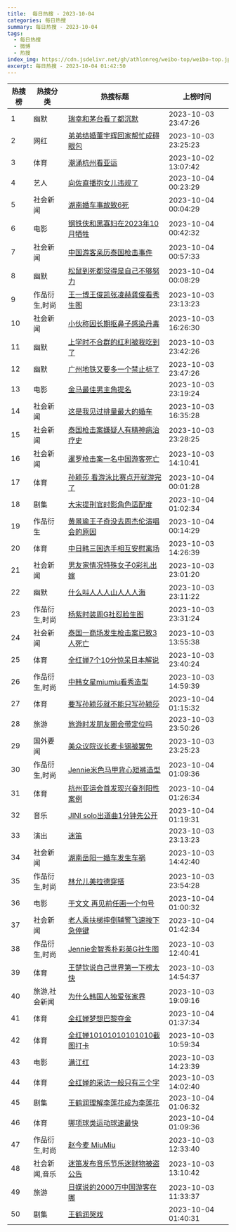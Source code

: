 ```yaml
---
title:  每日热搜 - 2023-10-04
categories: 每日热搜
summary: 每日热搜 - 2023-10-04
tags:
  - 每日热搜
  - 微博
  - 热搜
index_img: https://cdn.jsdelivr.net/gh/athlonreg/weibo-top/weibo-top.jpeg
excerpt: 每日热搜 - 2023-10-04 01:42:50
---
```


| 热搜榜 | 热搜分类 | 热搜标题 | 上榜时间 |
| --- | --- | --- | --- |
| 1 | 幽默 | [瑞幸和茅台看了都沉默](https://s.weibo.com/weibo%3Fq%3D%2523%E7%91%9E%E5%B9%B8%E5%92%8C%E8%8C%85%E5%8F%B0%E7%9C%8B%E4%BA%86%E9%83%BD%E6%B2%89%E9%BB%98%2523) | 2023-10-03 23:47:26 | 
| 2 | 网红 | [弟弟结婚董宇辉回家帮忙成碍眼包](https://s.weibo.com/weibo%3Fq%3D%2523%E5%BC%9F%E5%BC%9F%E7%BB%93%E5%A9%9A%E8%91%A3%E5%AE%87%E8%BE%89%E5%9B%9E%E5%AE%B6%E5%B8%AE%E5%BF%99%E6%88%90%E7%A2%8D%E7%9C%BC%E5%8C%85%2523) | 2023-10-03 23:25:23 | 
| 3 | 体育 | [潮涌杭州看亚运](https://s.weibo.com/weibo%3Fq%3D%2523%E6%BD%AE%E6%B6%8C%E6%9D%AD%E5%B7%9E%E7%9C%8B%E4%BA%9A%E8%BF%90%2523) | 2023-10-02 13:07:42 | 
| 4 | 艺人 | [向佐直播抱女儿违规了](https://s.weibo.com/weibo%3Fq%3D%2523%E5%90%91%E4%BD%90%E7%9B%B4%E6%92%AD%E6%8A%B1%E5%A5%B3%E5%84%BF%E8%BF%9D%E8%A7%84%E4%BA%86%2523) | 2023-10-04 00:23:29 | 
| 5 | 社会新闻 | [湖南婚车事故致6死](https://s.weibo.com/weibo%3Fq%3D%2523%E6%B9%96%E5%8D%97%E5%A9%9A%E8%BD%A6%E4%BA%8B%E6%95%85%E8%87%B46%E6%AD%BB%2523) | 2023-10-04 00:04:29 | 
| 6 | 电影 | [钢铁侠和黑寡妇在2023年10月牺牲](https://s.weibo.com/weibo%3Fq%3D%2523%E9%92%A2%E9%93%81%E4%BE%A0%E5%92%8C%E9%BB%91%E5%AF%A1%E5%A6%87%E5%9C%A82023%E5%B9%B410%E6%9C%88%E7%89%BA%E7%89%B2%2523) | 2023-10-04 00:42:32 | 
| 7 | 社会新闻 | [中国游客亲历泰国枪击事件](https://s.weibo.com/weibo%3Fq%3D%2523%E4%B8%AD%E5%9B%BD%E6%B8%B8%E5%AE%A2%E4%BA%B2%E5%8E%86%E6%B3%B0%E5%9B%BD%E6%9E%AA%E5%87%BB%E4%BA%8B%E4%BB%B6%2523) | 2023-10-04 00:57:33 | 
| 8 | 幽默 | [松鼠到死都觉得是自己不够努力](https://s.weibo.com/weibo%3Fq%3D%2523%E6%9D%BE%E9%BC%A0%E5%88%B0%E6%AD%BB%E9%83%BD%E8%A7%89%E5%BE%97%E6%98%AF%E8%87%AA%E5%B7%B1%E4%B8%8D%E5%A4%9F%E5%8A%AA%E5%8A%9B%2523) | 2023-10-04 00:08:29 | 
| 9 | 作品衍生,时尚 | [王一博王俊凯张凌赫龚俊看秀生图](https://s.weibo.com/weibo%3Fq%3D%2523%E7%8E%8B%E4%B8%80%E5%8D%9A%E7%8E%8B%E4%BF%8A%E5%87%AF%E5%BC%A0%E5%87%8C%E8%B5%AB%E9%BE%9A%E4%BF%8A%E7%9C%8B%E7%A7%80%E7%94%9F%E5%9B%BE%2523) | 2023-10-03 23:13:23 | 
| 10 | 社会新闻 | [小伙称因长期抠鼻子感染丹毒](https://s.weibo.com/weibo%3Fq%3D%2523%E5%B0%8F%E4%BC%99%E7%A7%B0%E5%9B%A0%E9%95%BF%E6%9C%9F%E6%8A%A0%E9%BC%BB%E5%AD%90%E6%84%9F%E6%9F%93%E4%B8%B9%E6%AF%92%2523) | 2023-10-03 16:26:30 | 
| 11 | 幽默 | [上学时不合群的红利被我吃到了](https://s.weibo.com/weibo%3Fq%3D%2523%E4%B8%8A%E5%AD%A6%E6%97%B6%E4%B8%8D%E5%90%88%E7%BE%A4%E7%9A%84%E7%BA%A2%E5%88%A9%E8%A2%AB%E6%88%91%E5%90%83%E5%88%B0%E4%BA%86%2523) | 2023-10-03 23:42:26 | 
| 12 | 幽默 | [广州地铁又要多一个禁止标了](https://s.weibo.com/weibo%3Fq%3D%2523%E5%B9%BF%E5%B7%9E%E5%9C%B0%E9%93%81%E5%8F%88%E8%A6%81%E5%A4%9A%E4%B8%80%E4%B8%AA%E7%A6%81%E6%AD%A2%E6%A0%87%E4%BA%86%2523) | 2023-10-03 23:47:26 | 
| 13 | 电影 | [金马最佳男主角提名](https://s.weibo.com/weibo%3Fq%3D%2523%E9%87%91%E9%A9%AC%E6%9C%80%E4%BD%B3%E7%94%B7%E4%B8%BB%E8%A7%92%E6%8F%90%E5%90%8D%2523) | 2023-10-03 23:19:24 | 
| 14 | 社会新闻 | [这是我见过排量最大的婚车](https://s.weibo.com/weibo%3Fq%3D%2523%E8%BF%99%E6%98%AF%E6%88%91%E8%A7%81%E8%BF%87%E6%8E%92%E9%87%8F%E6%9C%80%E5%A4%A7%E7%9A%84%E5%A9%9A%E8%BD%A6%2523) | 2023-10-03 16:35:28 | 
| 15 | 社会新闻 | [泰国枪击案嫌疑人有精神病治疗史](https://s.weibo.com/weibo%3Fq%3D%2523%E6%B3%B0%E5%9B%BD%E6%9E%AA%E5%87%BB%E6%A1%88%E5%AB%8C%E7%96%91%E4%BA%BA%E6%9C%89%E7%B2%BE%E7%A5%9E%E7%97%85%E6%B2%BB%E7%96%97%E5%8F%B2%2523) | 2023-10-03 23:28:25 | 
| 16 | 社会新闻 | [暹罗枪击案一名中国游客死亡](https://s.weibo.com/weibo%3Fq%3D%2523%E6%9A%B9%E7%BD%97%E6%9E%AA%E5%87%BB%E6%A1%88%E4%B8%80%E5%90%8D%E4%B8%AD%E5%9B%BD%E6%B8%B8%E5%AE%A2%E6%AD%BB%E4%BA%A1%2523) | 2023-10-03 14:10:41 | 
| 17 | 体育 | [孙颖莎 看游泳比赛点开就游完了](https://s.weibo.com/weibo%3Fq%3D%2523%E5%AD%99%E9%A2%96%E8%8E%8E%20%E7%9C%8B%E6%B8%B8%E6%B3%B3%E6%AF%94%E8%B5%9B%E7%82%B9%E5%BC%80%E5%B0%B1%E6%B8%B8%E5%AE%8C%E4%BA%86%2523) | 2023-10-04 00:01:28 | 
| 18 | 剧集 | [大宋提刑官时影角色适配度](https://s.weibo.com/weibo%3Fq%3D%2523%E5%A4%A7%E5%AE%8B%E6%8F%90%E5%88%91%E5%AE%98%E6%97%B6%E5%BD%B1%E8%A7%92%E8%89%B2%E9%80%82%E9%85%8D%E5%BA%A6%2523) | 2023-10-04 01:02:34 | 
| 19 | 作品衍生 | [黄景瑜王子奇没去周杰伦演唱会的原因](https://s.weibo.com/weibo%3Fq%3D%2523%E9%BB%84%E6%99%AF%E7%91%9C%E7%8E%8B%E5%AD%90%E5%A5%87%E6%B2%A1%E5%8E%BB%E5%91%A8%E6%9D%B0%E4%BC%A6%E6%BC%94%E5%94%B1%E4%BC%9A%E7%9A%84%E5%8E%9F%E5%9B%A0%2523) | 2023-10-04 00:14:29 | 
| 20 | 体育 | [中日韩三国选手相互安慰离场](https://s.weibo.com/weibo%3Fq%3D%2523%E4%B8%AD%E6%97%A5%E9%9F%A9%E4%B8%89%E5%9B%BD%E9%80%89%E6%89%8B%E7%9B%B8%E4%BA%92%E5%AE%89%E6%85%B0%E7%A6%BB%E5%9C%BA%2523) | 2023-10-03 14:26:39 | 
| 21 | 社会新闻 | [男友家情况特殊女子0彩礼出嫁](https://s.weibo.com/weibo%3Fq%3D%2523%E7%94%B7%E5%8F%8B%E5%AE%B6%E6%83%85%E5%86%B5%E7%89%B9%E6%AE%8A%E5%A5%B3%E5%AD%900%E5%BD%A9%E7%A4%BC%E5%87%BA%E5%AB%81%2523) | 2023-10-03 23:01:20 | 
| 22 | 幽默 | [什么叫人人人山人人人海](https://s.weibo.com/weibo%3Fq%3D%2523%E4%BB%80%E4%B9%88%E5%8F%AB%E4%BA%BA%E4%BA%BA%E4%BA%BA%E5%B1%B1%E4%BA%BA%E4%BA%BA%E4%BA%BA%E6%B5%B7%2523) | 2023-10-03 23:11:22 | 
| 23 | 作品衍生,时尚 | [杨紫时装周G社怼脸生图](https://s.weibo.com/weibo%3Fq%3D%2523%E6%9D%A8%E7%B4%AB%E6%97%B6%E8%A3%85%E5%91%A8G%E7%A4%BE%E6%80%BC%E8%84%B8%E7%94%9F%E5%9B%BE%2523) | 2023-10-03 23:31:24 | 
| 24 | 社会新闻 | [泰国一商场发生枪击案已致3人死亡](https://s.weibo.com/weibo%3Fq%3D%2523%E6%B3%B0%E5%9B%BD%E4%B8%80%E5%95%86%E5%9C%BA%E5%8F%91%E7%94%9F%E6%9E%AA%E5%87%BB%E6%A1%88%E5%B7%B2%E8%87%B43%E4%BA%BA%E6%AD%BB%E4%BA%A1%2523) | 2023-10-03 13:55:38 | 
| 25 | 体育 | [全红婵7个10分惊呆日本解说](https://s.weibo.com/weibo%3Fq%3D%2523%E5%85%A8%E7%BA%A2%E5%A9%B57%E4%B8%AA10%E5%88%86%E6%83%8A%E5%91%86%E6%97%A5%E6%9C%AC%E8%A7%A3%E8%AF%B4%2523) | 2023-10-03 23:40:24 | 
| 26 | 作品衍生,时尚 | [中韩女星miumiu看秀造型](https://s.weibo.com/weibo%3Fq%3D%2523%E4%B8%AD%E9%9F%A9%E5%A5%B3%E6%98%9Fmiumiu%E7%9C%8B%E7%A7%80%E9%80%A0%E5%9E%8B%2523) | 2023-10-03 14:59:39 | 
| 27 | 体育 | [要写孙颖莎就不能只写孙颖莎](https://s.weibo.com/weibo%3Fq%3D%2523%E8%A6%81%E5%86%99%E5%AD%99%E9%A2%96%E8%8E%8E%E5%B0%B1%E4%B8%8D%E8%83%BD%E5%8F%AA%E5%86%99%E5%AD%99%E9%A2%96%E8%8E%8E%2523) | 2023-10-04 01:15:32 | 
| 28 | 旅游 | [旅游时发朋友圈会带定位吗](https://s.weibo.com/weibo%3Fq%3D%2523%E6%97%85%E6%B8%B8%E6%97%B6%E5%8F%91%E6%9C%8B%E5%8F%8B%E5%9C%88%E4%BC%9A%E5%B8%A6%E5%AE%9A%E4%BD%8D%E5%90%97%2523) | 2023-10-03 23:50:26 | 
| 29 | 国外要闻 | [美众议院议长麦卡锡被罢免](https://s.weibo.com/weibo%3Fq%3D%2523%E7%BE%8E%E4%BC%97%E8%AE%AE%E9%99%A2%E8%AE%AE%E9%95%BF%E9%BA%A6%E5%8D%A1%E9%94%A1%E8%A2%AB%E7%BD%A2%E5%85%8D%2523) | 2023-10-03 23:25:23 | 
| 30 | 作品衍生,时尚 | [Jennie米色马甲背心短裤造型](https://s.weibo.com/weibo%3Fq%3D%2523Jennie%E7%B1%B3%E8%89%B2%E9%A9%AC%E7%94%B2%E8%83%8C%E5%BF%83%E7%9F%AD%E8%A3%A4%E9%80%A0%E5%9E%8B%2523) | 2023-10-04 01:09:36 | 
| 31 | 体育 | [杭州亚运会首发现兴奋剂阳性案例](https://s.weibo.com/weibo%3Fq%3D%2523%E6%9D%AD%E5%B7%9E%E4%BA%9A%E8%BF%90%E4%BC%9A%E9%A6%96%E5%8F%91%E7%8E%B0%E5%85%B4%E5%A5%8B%E5%89%82%E9%98%B3%E6%80%A7%E6%A1%88%E4%BE%8B%2523) | 2023-10-04 01:26:34 | 
| 32 | 音乐 | [JINI solo出道曲1分钟先公开](https://s.weibo.com/weibo%3Fq%3D%2523JINI%20solo%E5%87%BA%E9%81%93%E6%9B%B21%E5%88%86%E9%92%9F%E5%85%88%E5%85%AC%E5%BC%80%2523) | 2023-10-04 01:19:31 | 
| 33 | 演出 | [迷笛](https://s.weibo.com/weibo%3Fq%3D%2523%E8%BF%B7%E7%AC%9B%2523) | 2023-10-03 23:13:23 | 
| 34 | 社会新闻 | [湖南岳阳一婚车发生车祸](https://s.weibo.com/weibo%3Fq%3D%2523%E6%B9%96%E5%8D%97%E5%B2%B3%E9%98%B3%E4%B8%80%E5%A9%9A%E8%BD%A6%E5%8F%91%E7%94%9F%E8%BD%A6%E7%A5%B8%2523) | 2023-10-03 14:42:40 | 
| 35 | 作品衍生,时尚 | [林允儿美拉德穿搭](https://s.weibo.com/weibo%3Fq%3D%2523%E6%9E%97%E5%85%81%E5%84%BF%E7%BE%8E%E6%8B%89%E5%BE%B7%E7%A9%BF%E6%90%AD%2523) | 2023-10-03 23:54:28 | 
| 36 | 电影 | [于文文 再见前任画一个句号](https://s.weibo.com/weibo%3Fq%3D%2523%E4%BA%8E%E6%96%87%E6%96%87%20%E5%86%8D%E8%A7%81%E5%89%8D%E4%BB%BB%E7%94%BB%E4%B8%80%E4%B8%AA%E5%8F%A5%E5%8F%B7%2523) | 2023-10-04 01:00:32 | 
| 37 | 社会新闻 | [老人乘扶梯摔倒辅警飞速按下急停键](https://s.weibo.com/weibo%3Fq%3D%2523%E8%80%81%E4%BA%BA%E4%B9%98%E6%89%B6%E6%A2%AF%E6%91%94%E5%80%92%E8%BE%85%E8%AD%A6%E9%A3%9E%E9%80%9F%E6%8C%89%E4%B8%8B%E6%80%A5%E5%81%9C%E9%94%AE%2523) | 2023-10-04 01:42:34 | 
| 38 | 作品衍生,时尚 | [Jennie金智秀朴彩英G社生图](https://s.weibo.com/weibo%3Fq%3D%2523Jennie%E9%87%91%E6%99%BA%E7%A7%80%E6%9C%B4%E5%BD%A9%E8%8B%B1G%E7%A4%BE%E7%94%9F%E5%9B%BE%2523) | 2023-10-03 12:40:41 | 
| 39 | 体育 | [王楚钦说自己世界第一下榜太快](https://s.weibo.com/weibo%3Fq%3D%2523%E7%8E%8B%E6%A5%9A%E9%92%A6%E8%AF%B4%E8%87%AA%E5%B7%B1%E4%B8%96%E7%95%8C%E7%AC%AC%E4%B8%80%E4%B8%8B%E6%A6%9C%E5%A4%AA%E5%BF%AB%2523) | 2023-10-03 14:54:37 | 
| 40 | 旅游,社会新闻 | [为什么韩国人独爱张家界](https://s.weibo.com/weibo%3Fq%3D%2523%E4%B8%BA%E4%BB%80%E4%B9%88%E9%9F%A9%E5%9B%BD%E4%BA%BA%E7%8B%AC%E7%88%B1%E5%BC%A0%E5%AE%B6%E7%95%8C%2523) | 2023-10-03 19:09:16 | 
| 41 | 体育 | [全红婵梦想巴黎夺金](https://s.weibo.com/weibo%3Fq%3D%2523%E5%85%A8%E7%BA%A2%E5%A9%B5%E6%A2%A6%E6%83%B3%E5%B7%B4%E9%BB%8E%E5%A4%BA%E9%87%91%2523) | 2023-10-04 01:37:34 | 
| 42 | 体育 | [全红婵10101010101010截图打卡](https://s.weibo.com/weibo%3Fq%3D%2523%E5%85%A8%E7%BA%A2%E5%A9%B510101010101010%E6%88%AA%E5%9B%BE%E6%89%93%E5%8D%A1%2523) | 2023-10-03 10:59:34 | 
| 43 | 电影 | [满江红](https://s.weibo.com/weibo%3Fq%3D%2523%E6%BB%A1%E6%B1%9F%E7%BA%A2%2523) | 2023-10-03 14:23:39 | 
| 44 | 体育 | [全红婵的采访一般只有三个字](https://s.weibo.com/weibo%3Fq%3D%2523%E5%85%A8%E7%BA%A2%E5%A9%B5%E7%9A%84%E9%87%87%E8%AE%BF%E4%B8%80%E8%88%AC%E5%8F%AA%E6%9C%89%E4%B8%89%E4%B8%AA%E5%AD%97%2523) | 2023-10-03 14:02:40 | 
| 45 | 剧集 | [王鹤润理解李莲花成为李莲花](https://s.weibo.com/weibo%3Fq%3D%2523%E7%8E%8B%E9%B9%A4%E6%B6%A6%E7%90%86%E8%A7%A3%E6%9D%8E%E8%8E%B2%E8%8A%B1%E6%88%90%E4%B8%BA%E6%9D%8E%E8%8E%B2%E8%8A%B1%2523) | 2023-10-04 01:06:32 | 
| 46 | 体育 | [哪项球类运动球速最快](https://s.weibo.com/weibo%3Fq%3D%2523%E5%93%AA%E9%A1%B9%E7%90%83%E7%B1%BB%E8%BF%90%E5%8A%A8%E7%90%83%E9%80%9F%E6%9C%80%E5%BF%AB%2523) | 2023-10-04 01:09:36 | 
| 47 | 作品衍生,时尚 | [赵今麦 MiuMiu](https://s.weibo.com/weibo%3Fq%3D%2523%E8%B5%B5%E4%BB%8A%E9%BA%A6%20MiuMiu%2523) | 2023-10-03 12:33:40 | 
| 48 | 社会新闻,音乐 | [迷笛发布音乐节乐迷财物被盗公告](https://s.weibo.com/weibo%3Fq%3D%2523%E8%BF%B7%E7%AC%9B%E5%8F%91%E5%B8%83%E9%9F%B3%E4%B9%90%E8%8A%82%E4%B9%90%E8%BF%B7%E8%B4%A2%E7%89%A9%E8%A2%AB%E7%9B%97%E5%85%AC%E5%91%8A%2523) | 2023-10-03 13:10:42 | 
| 49 | 旅游 | [日媒说的2000万中国游客在哪](https://s.weibo.com/weibo%3Fq%3D%2523%E6%97%A5%E5%AA%92%E8%AF%B4%E7%9A%842000%E4%B8%87%E4%B8%AD%E5%9B%BD%E6%B8%B8%E5%AE%A2%E5%9C%A8%E5%93%AA%2523) | 2023-10-03 11:33:37 | 
| 50 | 剧集 | [王鹤润哭戏](https://s.weibo.com/weibo%3Fq%3D%2523%E7%8E%8B%E9%B9%A4%E6%B6%A6%E5%93%AD%E6%88%8F%2523) | 2023-10-04 01:40:31 | 
